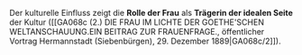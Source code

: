 
Der kulturelle Einfluss zeigt die **Rolle der Frau** als **Trägerin der idealen Seite** der Kultur ([[GA068c (2.) DIE FRAU IM LICHTE DER GOETHE'SCHEN WELTANSCHAUUNG.EIN BEITRAG ZUR FRAUENFRAGE., öffentlicher Vortrag Hermannstadt (Siebenbürgen), 29. Dezember 1889|GA068c/2]]).
